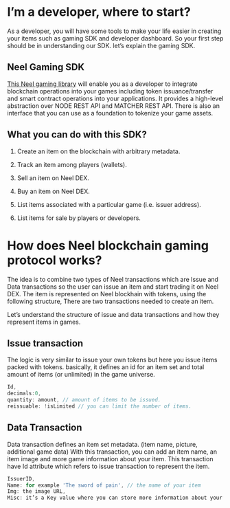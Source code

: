# **I’m a developer, where to start?**

As a developer, you will have some tools to make your life easier in creating your items such as gaming SDK and developer dashboard. So your first step should be in understanding our SDK. let’s explain the gaming SDK.

## **Neel Gaming SDK**

[This Neel gaming library](https://www.npmjs.com/package/@neel/neel-games) will enable you as a developer to integrate blockchain operations into your games including token issuance/transfer and smart contract operations into your applications. It provides a high-level abstraction over NODE REST API and MATCHER REST API. There is also an interface that you can use as a foundation to tokenize your game assets.

## What you can do with this SDK?

1. Create an item on the blockchain with arbitrary metadata.

2. Track an item among players \(wallets\).

3. Sell an item on Neel DEX.

4. Buy an item on Neel DEX.

5. List items associated with a particular game \(i.e. issuer address\).

6. List items for sale by players or developers.

# How does Neel blockchain gaming protocol works?

The idea is to combine two types of Neel transactions which are Issue and Data transactions so the user can issue an item and start trading it on Neel DEX. The item is represented on Neel blockhain with tokens, using the following structure, There are two transactions needed to create an item.

Let’s understand the structure of issue and data transactions and how they represent items in games.

##  **Issue transaction**

The logic is very similar to issue your own tokens but here you issue items packed with tokens. basically, it defines an id for an item set and total amount of items \(or unlimited\) in the game universe.

```js
Id,
decimals:0,
quantity: amount, // amount of items to be issued.
reissuable: !isLimited // you can limit the number of items.
```

## **Data Transaction**

Data transaction defines an item set metadata. \(item name, picture, additional game data\) With this transaction, you can add an item name, an item image and more game information about your item. This transaction have Id attribute which refers to issue transaction to represent the item.

```js
IssuerID,
Name: for example 'The sword of pain', // the name of your item
Img: the image URL,
Misc: it’s a Key value where you can store more information about your item such as power and health.
```



